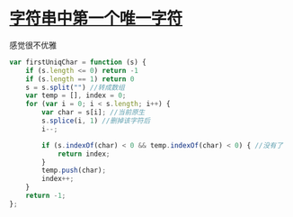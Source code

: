 # [字符串中第一个唯一字符](https://leetcode-cn.com/explore/interview/card/top-interview-questions-easy/5/strings/34/)

感觉很不优雅
```js
var firstUniqChar = function (s) {
    if (s.length <= 0) return -1
    if (s.length == 1) return 0
    s = s.split("") //转成数组
    var temp = [], index = 0;
    for (var i = 0; i < s.length; i++) {
        var char = s[i]; //当前原生
        s.splice(i, 1) //删掉该字符后
        i--;

        if (s.indexOf(char) < 0 && temp.indexOf(char) < 0) { //没有了
            return index;
        }
        temp.push(char);
        index++;
    }
    return -1;
};
```